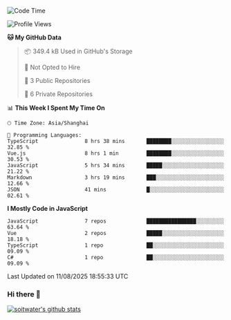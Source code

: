 <!--START_SECTION:waka-->
![Code Time](http://img.shields.io/badge/Code%20Time-5%2C388%20hrs%2057%20mins-blue)

![Profile Views](http://img.shields.io/badge/Profile%20Views-0-blue)

**🐱 My GitHub Data** 

> 📦 349.4 kB Used in GitHub's Storage 
 > 
> 🚫 Not Opted to Hire
 > 
> 📜 3 Public Repositories 
 > 
> 🔑 6 Private Repositories 
 > 
📊 **This Week I Spent My Time On** 

```text
🕑︎ Time Zone: Asia/Shanghai

💬 Programming Languages: 
TypeScript               8 hrs 38 mins       ████████░░░░░░░░░░░░░░░░░   32.85 % 
Vue.js                   8 hrs 1 min         ████████░░░░░░░░░░░░░░░░░   30.53 % 
JavaScript               5 hrs 34 mins       █████░░░░░░░░░░░░░░░░░░░░   21.22 % 
Markdown                 3 hrs 19 mins       ███░░░░░░░░░░░░░░░░░░░░░░   12.66 % 
JSON                     41 mins             █░░░░░░░░░░░░░░░░░░░░░░░░   02.61 % 
```

**I Mostly Code in JavaScript** 

```text
JavaScript               7 repos             ████████████████░░░░░░░░░   63.64 % 
Vue                      2 repos             █████░░░░░░░░░░░░░░░░░░░░   18.18 % 
TypeScript               1 repo              ██░░░░░░░░░░░░░░░░░░░░░░░   09.09 % 
C#                       1 repo              ██░░░░░░░░░░░░░░░░░░░░░░░   09.09 % 
```




 Last Updated on 11/08/2025 18:55:33 UTC
<!--END_SECTION:waka-->

### Hi there 👋
[![soitwater's github stats](https://github-readme-stats.vercel.app/api?username=soitwater)](https://github.com/soitwater/github-readme-stats)
